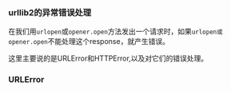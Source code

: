 ### urllib2的异常错误处理
在我们用`urlopen`或`opener.open`方法发出一个请求时，如果`urlopen或opener.open`不能处理这个response，就产生错误。  

这里主要说的是URLError和HTTPError,以及对它们的错误处理。  

### URLError